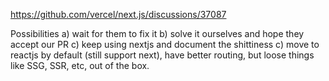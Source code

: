 https://github.com/vercel/next.js/discussions/37087

Possibilities
a) wait for them to fix it
b) solve it ourselves and hope they accept our PR
c) keep using nextjs and document the shittiness
c) move to reactjs by default (still support next), have better routing, but loose things like SSG, SSR, etc, out of the box.
